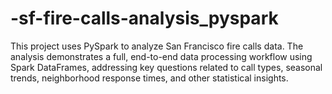# -sf-fire-calls-analysis_pyspark
This project uses PySpark to analyze San Francisco fire calls data. The analysis demonstrates a full, end-to-end data processing workflow using Spark DataFrames, addressing key questions related to call types, seasonal trends, neighborhood response times, and other statistical insights.
